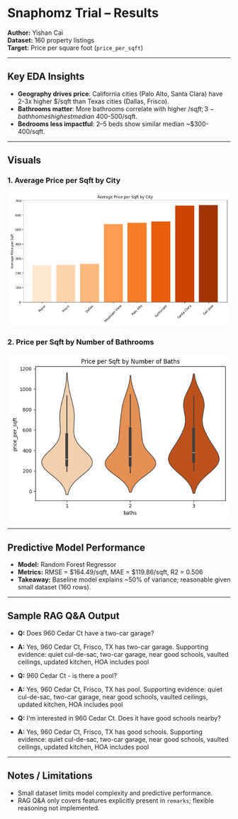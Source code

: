# Snaphomz Trial – Results
**Author:** Yishan Cai  
**Dataset:** 160 property listings  
**Target:** Price per square foot (`price_per_sqft`)

---

## Key EDA Insights
- **Geography drives price**: California cities (Palo Alto, Santa Clara) have 2-3x higher $/sqft than Texas cities (Dallas, Frisco).  
- **Bathrooms matter**: More bathrooms correlate with higher $/sqft; 3-bath homes highest median ~$400-500/sqft.  
- **Bedrooms less impactful**: 2–5 beds show similar median ~$300-400/sqft.

---

## Visuals
### 1. Average Price per Sqft by City
![Average Price per Sqft by City](avg_price_per_sqft_by_city.png)

### 2. Price per Sqft by Number of Bathrooms
![Price per Sqft by Baths](price_per_sqft_by_baths.png)

---

## Predictive Model Performance
- **Model:** Random Forest Regressor
- **Metrics:** RMSE = $164.49/sqft, MAE = $119.86/sqft, R2 = 0.506
- **Takeaway:** Baseline model explains ~50% of variance; reasonable given small dataset (160 rows).

---

## Sample RAG Q&A Output
- **Q:** Does 960 Cedar Ct have a two-car garage?
- **A:** Yes, 960 Cedar Ct, Frisco, TX has two-car garage.
  Supporting evidence: quiet cul-de-sac, two-car garage, near good schools, vaulted ceilings, updated kitchen, HOA includes pool

- **Q:** 960 Cedar Ct - is there a pool?
- **A:** Yes, 960 Cedar Ct, Frisco, TX has pool.
  Supporting evidence: quiet cul-de-sac, two-car garage, near good schools, vaulted ceilings, updated kitchen, HOA includes pool

- **Q:** I'm interested in 960 Cedar Ct. Does it have good schools nearby?
- **A:** Yes, 960 Cedar Ct, Frisco, TX has good schools.
  Supporting evidence: quiet cul-de-sac, two-car garage, near good schools, vaulted ceilings, updated kitchen, HOA includes pool

---

## Notes / Limitations
- Small dataset limits model complexity and predictive performance.  
- RAG Q&A only covers features explicitly present in `remarks`; flexible reasoning not implemented.
